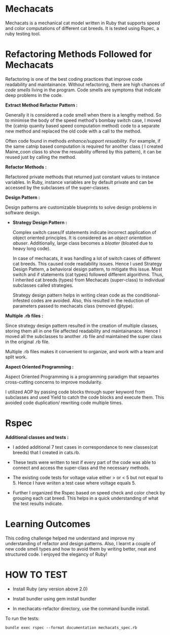 # Mechacats 
Mechacats is a mechanical cat model written in Ruby that supports speed and color computations of different cat breeds.
It is tested using Rspec, a ruby testing tool.

# Refactoring Methods Followed for Mechacats

  Refactoring is one of the best coding practices that improve code readability and maintainance. Without refactoring, there are high chances of *code smells* living in the program. Code smells are symptoms that indicate deep problems in the code. 

**Extract Method Refactor Pattern :**
    
  Generally it is considered a code smell when there is a lengthy method. So to minimise the body of the speed method's bombay switch case, I moved the (catnip quanity based speed computation method) code to a separate new method and replaced the old code with a call to the method.

  Often code found in methods *enhance/support resuability*. For example, if the same catnip based computation is required for another class ( I created Maine_coon class to show the resuability offered by this pattern), it can be reused just by calling the method.

**Refactor Methods :**

  Refactored private methods that returned just constant values to instance variables. In Ruby, instance variables are by default private and can be accessed by the subclasses of the super-classes.

**Design Pattern :**

  Design patterns are customizable blueprints to solve design problems in software design.

* **Strategy Design Pattern :**

    Complex switch cases/if statements indicate incorrect application of object oriented principles. It is considered as an *object orientation abuser*. Additionally, large class becomes a *bloater* (bloated due to heavy long code). 
    
    In case of mechacats, it was handling a lot of switch cases of different cat breeds. This caused code readability issues. Hence I used Strategy Design Pattern, a behavioral design pattern, to mitigate this issue.
    Most switch and if statements (cat types) followed different algorithms. Thus, I inherited cat breeds (types) from Mechacats (super-class) to individual subclasses called strategies.

    Strategy design pattern helps in writing clean code as the conditional-infested codes are avoided. Also, this resulted in the reduction of parameters passed to mechacats class (removed @type).
    
**Multiple .rb files :**

  Since strategy design pattern resulted in the creation of multiple classes, storing them all in one file affected readability and maintainanace. 
  Hence I moved all the subclasses to another .rb file and maintained the super class in the original .rb file.
    
  Multiple .rb files makes it convenient to organize, and work with a team and split work.

**Aspect Oriented Programming :**

  Aspect Oriented Programming is a programming paradigm that sepaartes cross-cutting concerns to improve modularity.
  
  I utilized AOP by passing code blocks through super keyword from subclasses and used Yield to catch the code blocks and execute them. This avoided code duplication/ rewriting code multiple times.

# Rspec

**Additional classes and tests :**
  
  * I added additional 7 test cases in correspondance to new classes(cat breeds) that I created in cats.rb.
  
  * These tests were written to test if every part of the code was able to connect and access the super-class and the necessary methods. 
  
  * The existing code tests for voltage value either > or < 5 but not equal to 5. Hence I have wriiten a test case where voltage equals 5.
  
  * Further I organized the Rspec based on speed check and color check by grouping each cat breed. This helps in a quick understanding of what the test results indicate.

# Learning Outcomes

  This coding challenge helped me understand and improve my understanding of refactor and design patterns. Also, I learnt a couple of new code smell types and how to avoid them by writing better, neat and structured code. I enjoyed the elegancy of Ruby!

# HOW TO TEST

  * Install Ruby (any version above 2.0)
  
  * Install bundler using gem install bundler
  
  * In mechacats-refactor directory, use the command bundle install.
  
  To run the tests:

    bundle exec rspec --format documentation mechacats_spec.rb
